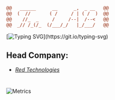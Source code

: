 ```diff
@@   ______      __      _,  _ __   @@
@@  (  //       ( /     / | ( /  )  @@
@@    //_  _     /     /--|  /--<   @@
@@  _// /_(/_  (/___/_/   |_/___/   @@

```

[![Typing SVG](https://readme-typing-svg.herokuapp.com?font=JetBrains+Mono&color=%23FF3F36&lines=Laboratory.+For+your+future.)](https://git.io/typing-svg)

## Head Company:

- [_Red Technologies_](https://github.com/Red-company)

#

![Metrics](https://metrics.lecoq.io/Red-Laboratory?template=classic&languages=1&languages.limit=8&languages.sections=most-used&languages.colors=github&languages.threshold=0%25&languages.indepth=false&languages.analysis.timeout=15&languages.categories=markup%2C%20programming&languages.recent.categories=markup%2C%20programming&languages.recent.load=300&languages.recent.days=14&config.timezone=Europe%2FMoscow)
